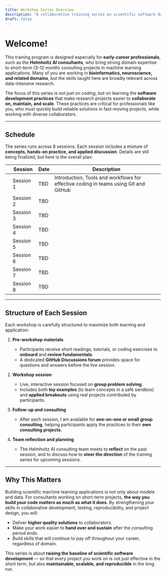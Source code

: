 ```yaml
---
title: Workshop Series Overview
description: "A collaborative training series on scientific software development practices."
draft: false
---
```


# Welcome!

This training program is designed especially for **early-career professionals**, such as the **Helmholtz AI consultants**, who bring strong domain expertise to short-term (3–12 month) consulting projects in machine learning applications. Many of you are working in **bioinformatics, neuroscience, and related domains**, but the skills taught here are broadly relevant across data-intensive research.

The focus of this series is not just on *coding*, but on learning the **software development practices** that make research projects easier to **collaborate on, maintain, and scale**. These practices are critical for professionals like you, who must quickly build reliable solutions in fast-moving projects, while working with diverse collaborators.

---

## Schedule

The series runs across 8 sessions. Each session includes a mixture of **concepts, hands-on practice, and applied discussion**. Details are still being finalized, but here is the overall plan:

|  | Session | Date | Description |
|------|---------|------|-------------|
|  | Session 1 | TBD | Introduction, Tools and workflows for effective coding in teams using Git and GitHub |
|  | Session 2 | TBD |  |
|  | Session 3 | TBD |  |
|  | Session 4 | TBD |  |
|  | Session 5 | TBD |  |
|  | Session 6 | TBD |  |
|  | Session 7 | TBD |  |
|  | Session 8 | TBD |  |

---

## Structure of Each Session

Each workshop is carefully structured to maximize both learning and application:

1. **Pre-workshop materials**  
   - Participants receive short readings, tutorials, or coding exercises to **onboard** and **review fundamentals**.  
   - A dedicated **GitHub Discussions forum** provides space for questions and answers before the live session.  

2. **Workshop session**  
   - Live, interactive session focused on **group problem solving**.  
   - Includes both **toy examples** (to learn concepts in a safe sandbox) and **applied breakouts** using real projects contributed by participants.  

3. **Follow-up and consulting**  
   - After each session, I am available for **one-on-one or small group consulting**, helping participants apply the practices to their **own consulting projects**.  

4. **Team reflection and planning**  
   - The Helmholtz AI consulting team meets to **reflect** on the past session, and to discuss how to **steer the direction** of the training series for upcoming sessions.  

---

## Why This Matters

Building scientific machine learning applications is not only about models and data. For consultants working on short-term projects, **the way you build your code matters as much as what it does**. By strengthening your skills in collaborative development, testing, reproducibility, and project design, you will:

- Deliver **higher quality solutions** to collaborators.  
- Make your work easier to **hand over and sustain** after the consulting period ends.  
- Build skills that will continue to pay off throughout your career, regardless of domain.  

This series is about **raising the baseline of scientific software development** — so that every project you work on is not just effective in the short term, but also **maintainable, scalable, and reproducible** in the long run.  
